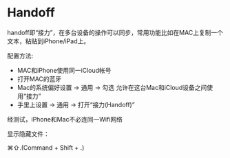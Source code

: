# Handoff


handoff即“接力”，在多台设备的操作可以同步，常用功能比如在MAC上复制一个文本，粘贴到iPhone/iPad上。

配置方法:

* MAC和iPhone使用同一iCloud帐号
* 打开MAC的蓝牙
* Mac的系统偏好设置 -&gt; 通用 -&gt; 勾选 允许在这台Mac和iCloud设备之间使用“接力”
* 手里上设置 -&gt; 通用 -&gt; 打开“接力\(Handoff\)”

经测试，iPhone和Mac不必连同一Wifi网络

显示隐藏文件：

⌘⇧.\(Command + Shift + .\)

